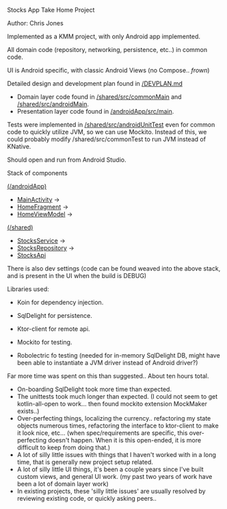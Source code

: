 Stocks App Take Home Project

Author: Chris Jones

Implemented as a KMM project, with only Android app implemented.

All domain code (repository, networking, persistence, etc..) in common code.

UI is Android specific, with classic Android Views (no Compose.. *frown*)

Detailed design and development plan found in [/DEVPLAN.md](DEVPLAN.md)

- Domain layer code found in [/shared/src/commonMain](/shared/src/commonMain) and [/shared/src/androidMain](/shared/src/androidMain).
- Presentation layer code found in [/androidApp/src/main](/androidApp/src/main).

Tests were implemented in [/shared/src/androidUnitTest](/shared/src/androidUnitTest) even for common code to quickly utilize JVM, so we can use Mockito.
Instead of this, we could probably modify /shared/src/commonTest to run JVM instead of KNative.

Should open and run from Android Studio.

Stack of components

[(/androidApp)](/androidApp)
- [MainActivity](/androidApp/src/main/java/com/kotlineering/interview/android/MainActivity.kt) ->
- [HomeFragment](/androidApp/src/main/java/com/kotlineering/interview/android/ui/stockshome/HomeFragment.kt) ->
- [HomeViewModel](/androidApp/src/main/java/com/kotlineering/interview/android/ui/stockshome/HomeViewModel.kt) ->

[(/shared)](/shared)
- [StocksService](/shared/src/commonMain/kotlin/com/kotlineering/interview/domain/stocks/StocksService.kt) ->
- [StocksRepository](/shared/src/commonMain/kotlin/com/kotlineering/interview/domain/stocks/repository/StocksRepository.kt) ->
- [StocksApi](/shared/src/commonMain/kotlin/com/kotlineering/interview/domain/stocks/repository/remote/StocksApi.kt)

There is also dev settings (code can be found weaved into the above stack, and is present in the UI when the build is DEBUG)

Libraries used:
- Koin for dependency injection.
- SqlDelight for persistence.
- Ktor-client for remote api.

- Mockito for testing.
- Robolectric fo testing (needed for in-memory SqlDelight DB, might have been able to instantiate a JVM driver instead of Android driver?)

Far more time was spent on this than suggested.. About ten hours total.
- On-boarding SqlDelight took more time than expected.
- The unittests took much longer than expected. (I could not seem to get kotlin-all-open to work... then found mockito extension MockMaker exists..)
- Over-perfecting things, localizing the currency.. refactoring my state objects numerous times, refactoring the interface to ktor-client to make it look nice, etc... (when spec/requirements are specific, this over-perfecting doesn't happen. When it is this open-ended, it is more difficult to keep from doing that.)
- A lot of silly little issues with things that I haven't worked with in a long time, that is generally new project setup related.
- A lot of silly little UI things, it's been a couple years since I've built custom views, and general UI work. (my past two years of work have been a lot of domain layer work)
- In existing projects, these 'silly little issues' are usually resolved by reviewing existing code, or quickly asking peers..
